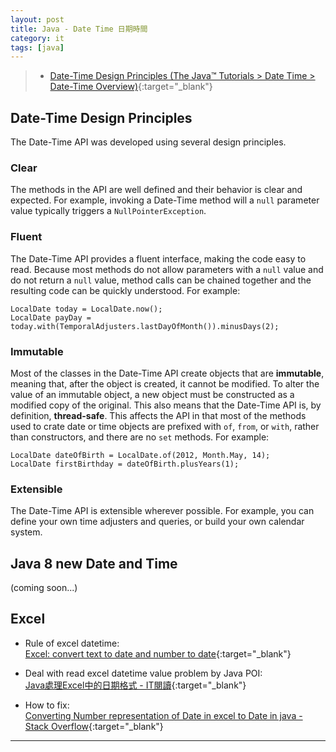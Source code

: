 ```yaml
---
layout: post
title: Java - Date Time 日期時間
category: it
tags: [java]
---
```


> - [Date-Time Design Principles (The Java™ Tutorials > Date Time > Date-Time Overview)](https://docs.oracle.com/javase/tutorial/datetime/overview/design.html){:target="_blank"}

## Date-Time Design Principles

The Date-Time API was developed using several design principles.

### Clear

The methods in the API are well defined and their behavior is clear and expected. For example, invoking a Date-Time method will a `null` parameter value typically triggers a `NullPointerException`.

### Fluent

The Date-Time API provides a fluent interface, making the code easy to read. Because most methods do not allow parameters with a `null` value and do not return a `null` value, method calls can be
 chained together and the resulting code can be quickly understood. For example:

```
LocalDate today = LocalDate.now();
LocalDate payDay = today.with(TemporalAdjusters.lastDayOfMonth()).minusDays(2);
```

### Immutable

Most of the classes in the Date-Time API create objects that are **immutable**, meaning that, after the object is created, it cannot be modified. To alter the value of an immutable object, a new
 object must be constructed as a modified copy of the original. This also means that the Date-Time API is, by definition, **thread-safe**. This affects the API in that most of the methods used to
 crate date or time objects are prefixed with `of`, `from`, or `with`, rather than constructors, and there are no `set` methods. For example:

```
LocalDate dateOfBirth = LocalDate.of(2012, Month.May, 14);
LocalDate firstBirthday = dateOfBirth.plusYears(1);
```

### Extensible

The Date-Time API is extensible wherever possible. For example, you can define your own time adjusters and queries, or build your own calendar system.

## Java 8 new Date and Time

(coming soon...)

## Excel

- Rule of excel datetime:<br>
[Excel: convert text to date and number to date](https://www.ablebits.com/office-addins-blog/2015/03/26/excel-convert-text-date/){:target="_blank"}

- Deal with read excel datetime value problem by Java POI:<br>
[Java處理Excel中的日期格式 - IT閱讀](https://www.itread01.com/content/1549318509.html){:target="_blank"}

- How to fix:<br>
[Converting Number representation of Date in excel to Date in java - Stack Overflow](https://stackoverflow.com/questions/19028192/converting-number-representation-of-date-in-excel-to-date-in-java){:target="_blank"}

---